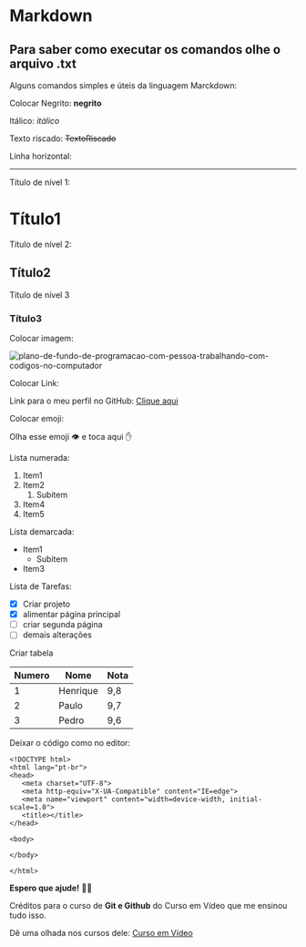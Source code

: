 # Markdown
## Para saber como executar os comandos olhe o arquivo .txt
 Alguns comandos simples e úteis da linguagem Marckdown:

 Colocar Negrito:
 **negrito**
 
 Itálico:
 *itálico*
 
 Texto riscado:
 ~~TextoRiscado~~

 Linha horizontal:
 ***

 Título de nível 1:
 # Título1
 Título de nível 2:
 ## Título2
 Título de nível 3
 ### Título3
 
 Colocar imagem:
 
 ![plano-de-fundo-de-programacao-com-pessoa-trabalhando-com-codigos-no-computador](https://github.com/user-attachments/assets/34140429-c01b-47dd-84d5-4985feca48f7)

 Colocar Link:
 
 Link para o meu perfil no GitHub: [Clique aqui](https://github.com/HenrickSC)
 
 Colocar emoji:
 
 Olha esse emoji 👁️ e toca aqui ✋
 
 Lista numerada:
 
 1. Item1
 1. Item2
     1. Subitem
 1. Item4
 1. Item5
 
 Lista demarcada:
 
 * Item1
     * Subitem
 * Item3
 
 Lista de Tarefas:
 - [x] Criar projeto
 - [x] alimentar página principal
 - [ ] criar segunda página
 - [ ] demais alterações

 Criar tabela
 
 Numero | Nome | Nota
 ---|---|---
 1 | Henrique | 9,8
 2 | Paulo | 9,7
 3 | Pedro | 9,6
 
 Deixar o código como no editor:
 
 ```
<!DOCTYPE html>
<html lang="pt-br">
<head>
    <meta charset="UTF-8">
    <meta http-equiv="X-UA-Compatible" content="IE=edge">
    <meta name="viewport" content="width=device-width, initial-scale=1.0">
    <title></title>
</head>

<body>

</body>

</html>

```

**Espero que ajude!** 👊😊

Créditos para o curso de **Git e Github** do Curso em Vídeo que me ensinou tudo isso.

Dê uma olhada nos cursos dele:
[Curso em Vídeo](https://www.youtube.com/channel/UCrWvhVmt0Qac3HgsjQK62FQ)
